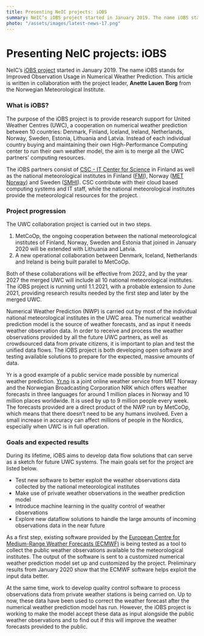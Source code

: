 ```yaml
---
title: Presenting NeIC projects: iOBS
summary: NeIC’s iOBS project started in January 2019. The name iOBS stands for Improved Observation Usage in Numerical Weather Prediction, and the purpose of the project is to provide research support for United Weather Centres (UWC), a cooperation on numerical weather prediction between Denmark, Finland, Iceland, Ireland, Netherlands, Norway, Sweden, Estonia, Lithuania and Latvia. 
photo: "/assets/images/latest-news-17.png"
---
```


Presenting NeIC projects: iOBS
===============================

NeIC’s [iOBS project](https://neic.no/iobs/) started in January 2019. The name iOBS stands for Improved Observation Usage in Numerical Weather Prediction. This article is written in collaboration with the project leader, **Anette Lauen Borg** from the Norwegian Meteorological Institute.

### What is iOBS?

The purpose of the iOBS project is to provide research support for United Weather Centres (UWC), a cooperation on numerical weather prediction between 10 countries: Denmark, Finland, Iceland, Ireland, Netherlands, Norway, Sweden, Estonia, Lithuania and Latvia. Instead of each individual country buying and maintaining their own High-Performance Computing center to run their own weather model, the aim is to merge all the UWC partners' computing resources. 

The iOBS partners consist of [CSC - IT Center for Science](https://www.csc.fi/) in Finland as well as the national meteorological institutes in Finland ([FMI](https://www.ilmatieteenlaitos.fi/)), Norway ([MET Norway](https://www.met.no)) and Sweden ([SMHI](https://www.smhi.se)). CSC contribute with their cloud based computing systems and IT staff, while the national meteorological institutes provide the meteorological resources for the project. 

### Project progression

The UWC collaboration project is carried out in two steps.
1) MetCoOp, the ongoing cooperation between the national meteorological institutes of Finland, Norway, Sweden and Estonia that joined in January 2020 will be extended with Lithuania and Latvia. 
2) A new operational collaboration between Denmark, Iceland, Netherlands and Ireland is being built parallel to MetCoOp.

Both of these collaborations will be effective from 2022, and by the year 2027 the merged UWC will include all 10 national meteorological institutes. The iOBS project is running until 1.1.2021, with a probable extension to June 2021, providing research results needed by the first step and later by the merged UWC.

Numerical Weather Prediction (NWP) is carried out by most of the individual national meteorological institutes in the UWC area. The numerical weather prediction model is the source of weather forecasts, and as input it needs weather observation data. In order to receive and process the weather observations provided by all the future UWC partners, as well as crowdsourced data from private citizens, it is important to plan and test the unified data flows. The iOBS project is both developing open software and testing available solutions to prepare for the expected, massive amounts of data.

Yr is a good example of a public service made possible by numerical weather prediction. [Yr.no](https://www.yr.no) is a joint online weather service from MET Norway and the Norwegian Broadcasting Corporation NRK which offers weather forecasts in three languages for around 1 million places in Norway and 10 million places worldwide. It is used by up to 9 million people every week. The forecasts provided are a direct product of the NWP run by MetCoOp, which means that there doesn’t need to be any humans involved. Even a small increase in accuracy can affect millions of people in the Nordics, especially when UWC is in full operation.

### Goals and expected results

During its lifetime, iOBS aims to develop data flow solutions that can serve as a sketch for future UWC systems. The main goals set for the project are listed below.
* Test new software to better exploit the weather observations data collected by the national meteorological institutes
* Make use of private weather observations in the weather prediction model
* Introduce machine learning in the quality control of weather observations
* Explore new dataflow solutions to handle the large amounts of incoming observations data in the near future

As a first step, existing software provided by the [European Centre for Medium-Range Weather Forecasts (ECMWF)]((https://www.ecmwf.int/)) is being tested as a tool to collect the public weather observations available to the meteorological institutes. The output of the software is sent to a customized numerical weather prediction model set up and customized by the project. Preliminary results from January 2020 show that the ECMWF software helps exploit the input data better. 

At the same time, work to develop quality control software to process observations data from private weather stations is being carried on. Up to now, these data have been used to correct the weather forecast after the numerical weather prediction model has run. However, the iOBS project is working to make the model accept these data as input alongside the public weather observations and to find out if this will improve the weather forecasts provided to the public.
